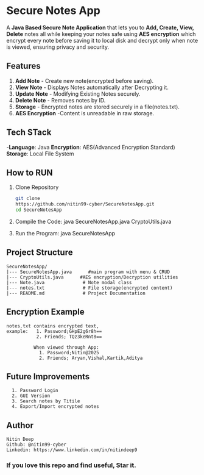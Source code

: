 # Secure Notes App 
A **Java Based Secure Note Application** that lets you to **Add, Create, View, Delete** notes all while keeping your notes safe using **AES encryption** which encrypt every note before saving it to local disk and decrypt only when note is viewed,
ensuring privacy and security.


## Features
1. **Add Note** - Create new note(encrypted before saving).
2. **View Note** - Displays Notes automatically after Decrypting it.
3. **Update Note** - Modifying Existing Notes securely.
4. **Delete Note** - Removes notes by ID.
5. **Storage** - Encrypted notes are stored securely in a file(notes.txt).
6. **AES Encryption** -Content is unreadable in raw storage.


## Tech STack
  -**Language**: Java
  **Encryption**: AES(Advanced Encryption Standard)
  **Storage**: Local File System

## How to RUN
  1. Clone Repository
        ```bash
        git clone
        https://github.com/nitin99-cyber/SecureNotesApp.git
        cd SecureNotesApp
  2. Compile the Code:
        java SecureNotesApp.java CryptoUtils.java
     
  3. Run the Program:
      java SecureNotesApp


## Project Structure
    SecureNotesApp/
    |--- SecureNotesApp.java      #main program with menu & CRUD
    |--- CryptoUtils.java      #AES encryption/Decryption utilities
    |--- Note.java              # Note modal class
    |--- notes.txt              # File storage(encrypted content)
    |--- README.md              # Project Documentation



## Encryption Example
    notes.txt contains encrypted text,
    example:   1. Password;GHpE2g6r8h==
               2. Friends; TQz3keRnt8==

              When viewed through App:
                1. Password;Nitin@2025
                2. Friends; Aryan,Vishal,Kartik,Aditya

## Future Improvements
      1. Password Login
      2. GUI Version
      3. Search notes by Titile
      4. Export/Import encrypted notes


## Author

    Nitin Deep
    Github: @nitin99-cyber
    Linkedin: https://www.linkedin.com/in/nitindeep9

### If you love this repo and find useful, Star it.
